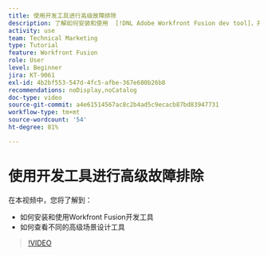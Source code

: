 ```yaml
---
title: 使用开发工具进行高级故障排除
description: 了解如何安装和使用  [!DNL Adobe Workfront Fusion dev tool]，并查看它包含的不同的高级场景设计工具。
activity: use
team: Technical Marketing
type: Tutorial
feature: Workfront Fusion
role: User
level: Beginner
jira: KT-9061
exl-id: 4b2bf553-547d-4fc5-afbe-367e680b26b8
recommendations: noDisplay,noCatalog
doc-type: video
source-git-commit: a4e61514567ac8c2b4ad5c9ecacb87bd83947731
workflow-type: tm+mt
source-wordcount: '54'
ht-degree: 81%

---
```


# 使用开发工具进行高级故障排除

在本视频中，您将了解到：

* 如何安装和使用Workfront Fusion开发工具
* 如何查看不同的高级场景设计工具

>[!VIDEO](https://video.tv.adobe.com/v/335302/?quality=12&learn=on)
